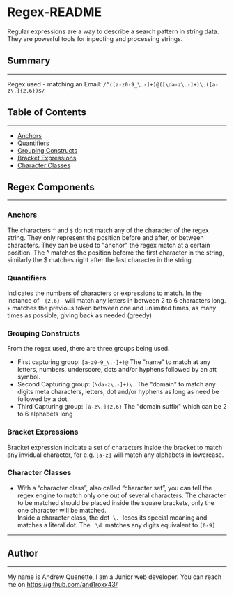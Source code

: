 # Regex-README

Regular expressions are a way to describe a search pattern in string data. They are powerful tools for inpecting and processing strings.

## Summary
___

Regex used - matching an Email: `/^([a-z0-9_\.-]+)@([\da-z\.-]+)\.([a-z\.]{2,6})$/`

## Table of Contents
___

- [Anchors](#anchors)
- [Quantifiers](#quantifiers)
- [Grouping Constructs](#grouping-constructs)
- [Bracket Expressions](#bracket-expressions)
- [Character Classes](#character-classes)


## Regex Components
___

### Anchors
The characters `^` and `$` do not match any of the character of the regex string. They only represent the position before and after, or between characters. They can be used to "anchor" the regex match at a certain position. The ^ matches the position beforre the first character in the string, similarly the $ matches right after the last character in the string. 
### Quantifiers
Indicates the numbers of characters or expressions to match. In the instance of &nbsp; `{2,6}` &nbsp; will match any letters in between 2 to 6 characters long.<br>
`+` matches the previous token between one and unlimited times, as many times as possible, giving back as needed (greedy)
 
### Grouping Constructs
From the regex used, there are three groups being used. 
- First capturing group: `[a-z0-9_\.-]+)@` The "name" to match at any letters, numbers, underscore, dots and/or hyphens followed by an att symbol.
- Second Capturing group: `[\da-z\.-]+)\.` The "domain" to match any digits meta characters, letters, dot and/or hyphens as long as need be followed by a dot.
- Third Capturing group: `[a-z\.]{2,6}` The "domain suffix" which can be 2 to 6 alphabets long
### Bracket Expressions
Bracket expression indicate a set of characters inside the bracket to match any invidual character, for e.g. `[a-z]` will match any alphabets in lowercase.

### Character Classes
- With a “character class”, also called “character set”, you can tell the regex engine to match only one out of several characters. The character to be matched should be placed inside the square brackets, only the one character will be matched. <br>
Inside a character class, the dot &nbsp;`\.`&nbsp; loses its special meaning and matches a literal dot. The &nbsp; `\d`&nbsp; matches any digits equivalent to `[0-9]`
___

## Author
___

My name is Andrew Quenette, I am a Junior web developer. You can reach me on https://github.com/and1roxx43/

